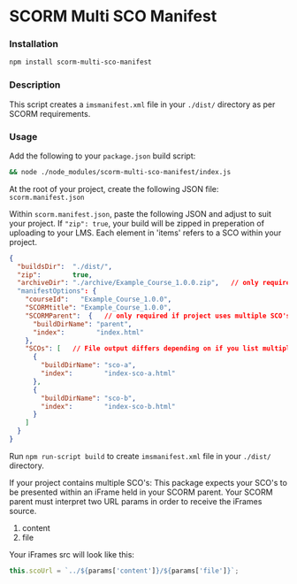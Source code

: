 # SCORM Multi SCO Manifest

### Installation

``` sh
npm install scorm-multi-sco-manifest
```

### Description

This script creates a `imsmanifest.xml` file in your `./dist/` directory as per SCORM requirements.

### Usage

Add the following to your `package.json` build script:
``` sh
&& node ./node_modules/scorm-multi-sco-manifest/index.js
```

At the root of your project, create the following JSON file: `scorm.manifest.json`

Within `scorm.manifest.json`, paste the following JSON and adjust to suit your project.
If `"zip": true`, your build will be zipped in preperation of uploading to your LMS.
Each element in 'items' refers to a SCO within your project.

``` json
{
  "buildsDir":  "./dist/",
  "zip":        true,
  "archiveDir": "./archive/Example_Course_1.0.0.zip",   // only required if zip: true
  "manifestOptions": {
    "courseId":   "Example_Course_1.0.0",
    "SCORMtitle": "Example_Course_1.0.0",
    "SCORMParent":  {   // only required if project uses multiple SCO's
      "buildDirName": "parent",
      "index":        "index.html"
    },
    "SCOs": [   // File output differs depending on if you list multiple SCO's or a single SCO below
      {
        "buildDirName": "sco-a",
        "index":        "index-sco-a.html"
      },
      {
        "buildDirName": "sco-b",
        "index":        "index-sco-b.html"
      }
    ]
  }
}
```

Run `npm run-script build` to create `imsmanifest.xml` file in your `./dist/` directory.



If your project contains multiple SCO's:
This package expects your SCO's to be presented within an iFrame held in your SCORM parent. Your SCORM parent must interpret two URL params in order to receive the iFrames source.
<ol>
<li>content</li>
<li>file</li>
</ol>
Your iFrames src will look like this:

``` js
this.scoUrl = `../${params['content']}/${params['file']}`;
```